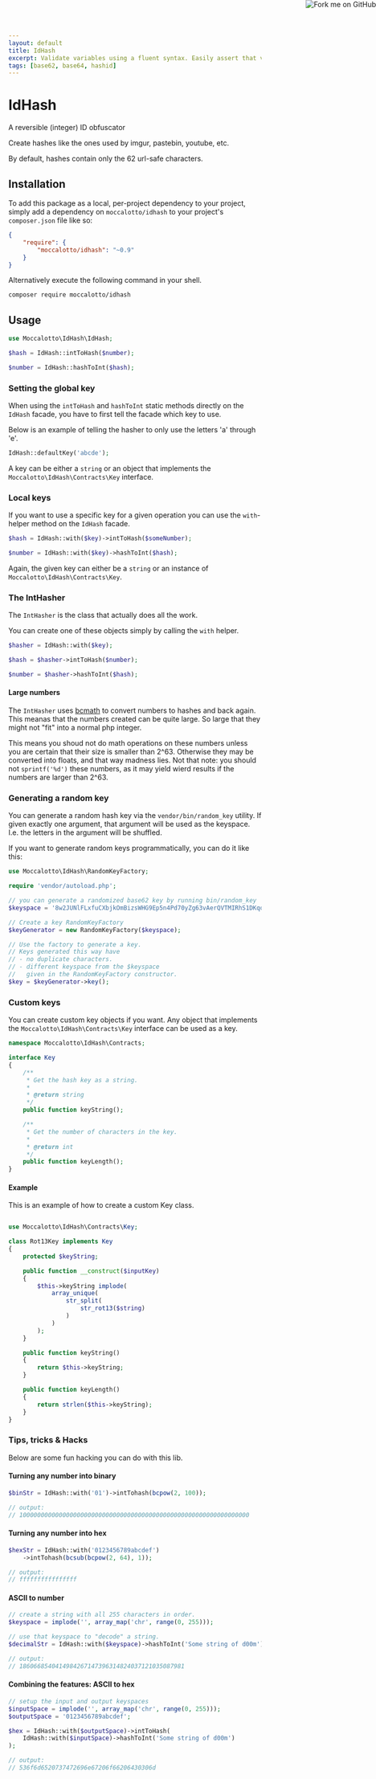 ```yaml
---
layout: default
title: IdHash
excerpt: Validate variables using a fluent syntax. Easily assert that variables pass certain critera. Re-use the same validators for many variables.
tags: [base62, base64, hashid]
---
```


<a href="https://github.com/moccalotto/idhash">
<img style="position: absolute; top: 0; right: 0; border: 0;" src="https://camo.githubusercontent.com/a6677b08c955af8400f44c6298f40e7d19cc5b2d/68747470733a2f2f73332e616d617a6f6e6177732e636f6d2f6769746875622f726962626f6e732f666f726b6d655f72696768745f677261795f3664366436642e706e67" alt="Fork me on GitHub" data-canonical-src="https://s3.amazonaws.com/github/ribbons/forkme_right_gray_6d6d6d.png">
</a>

# IdHash

A reversible (integer) ID obfuscator

Create hashes like the ones used by imgur, pastebin, youtube, etc.

By default, hashes contain only the 62 url-safe characters.

## Installation

To add this package as a local, per-project dependency to your project, simply add a dependency on
 `moccalotto/idhash` to your project's `composer.json` file like so:

```json
{
    "require": {
        "moccalotto/idhash": "~0.9"
    }
}
```

Alternatively execute the following command in your shell.

```bash
composer require moccalotto/idhash
```

## Usage

```php
use Moccalotto\IdHash\IdHash;

$hash = IdHash::intToHash($number);

$number = IdHash::hashToInt($hash);
```

### Setting the global key

When using the `intToHash` and `hashToInt` static methods directly on the `IdHash` facade,
you have to first tell the facade which key to use.

Below is an example of telling the hasher to only use the letters 'a' through 'e'.

```php
IdHash::defaultKey('abcde');
```

A key can be either a `string` or an object that implements the `Moccalotto\IdHash\Contracts\Key` interface.

### Local keys

If you want to use a specific key for a given operation you can use the `with`-helper method on the `IdHash` facade.

```php
$hash = IdHash::with($key)->intToHash($someNumber);

$number = IdHash::with($key)->hashToInt($hash);
```

Again, the given key can either be a `string` or an instance of `Moccalotto\IdHash\Contracts\Key`.

### The IntHasher

The `IntHasher` is the class that actually does all the work.

You can create one of these objects simply by calling the `with` helper.

```php
$hasher = IdHash::with($key);

$hash = $hasher->intToHash($number);

$number = $hasher->hashToInt($hash);
```


#### Large numbers

The `IntHasher` uses [bcmath](http://php.net/manual/book.bc.php) to convert numbers to hashes and back again.
This meanas that the numbers created can be quite large. So large that they might not "fit" into a normal php
integer.

This means you shoud not do math operations on these numbers unless you are certain that their size is smaller than 2^63.
Otherwise they may be converted into floats, and that way madness lies. Not that note: you should not `sprintf('%d')`
these numbers, as it may yield wierd results if the numbers are larger than 2^63.

### Generating a random key

You can generate a random hash key via the `vendor/bin/random_key` utility.
If given exactly one argument, that argument will be used as the keyspace.
I.e. the letters in the argument will be shuffled.

If you want to generate random keys programmatically, you can do it like this:

```php
use Moccalotto\IdHash\RandomKeyFactory;

require 'vendor/autoload.php';

// you can generate a randomized base62 key by running bin/random_key
$keyspace = '8w2JUNlFLxfuCXbjkOmBizsWHG9Ep5n4Pd70yZg63vAerQVTMIRhS1DKqocaYt';

// Create a key RandomKeyFactory
$keyGenerator = new RandomKeyFactory($keyspace);

// Use the factory to generate a key.
// Keys generated this way have
// - no duplicate characters.
// - different keyspace from the $keyspace
//   given in the RandomKeyFactory constructor.
$key = $keyGenerator->key();
```

### Custom keys

You can create custom key objects if you want. Any object that
implements the `Moccalotto\IdHash\Contracts\Key` interface
can be used as a key.

```php
namespace Moccalotto\IdHash\Contracts;

interface Key
{
    /**
     * Get the hash key as a string.
     *
     * @return string
     */
    public function keyString();

    /**
     * Get the number of characters in the key.
     *
     * @return int
     */
    public function keyLength();
}
```


#### Example

This is an example of how to create a custom Key class.

```php

use Moccalotto\IdHash\Contracts\Key;

class Rot13Key implements Key
{
    protected $keyString;

    public function __construct($inputKey)
    {
        $this->keyString implode(
            array_unique(
                str_split(
                    str_rot13($string)
                )
            )
        );
    }

    public function keyString()
    {
        return $this->keyString;
    }

    public function keyLength()
    {
        return strlen($this->keyString);
    }
}
```

### Tips, tricks & Hacks

Below are some fun hacking you can do with this lib.

#### Turning any number into binary

```php
$binStr = IdHash::with('01')->intTohash(bcpow(2, 100));

// output:
// 1000000000000000000000000000000000000000000000000000000000000000
```

#### Turning any number into hex

```php
$hexStr = IdHash::with('0123456789abcdef')
    ->intTohash(bcsub(bcpow(2, 64), 1));

// output:
// ffffffffffffffff
```

#### ASCII to number

```php
// create a string with all 255 characters in order.
$keyspace = implode('', array_map('chr', range(0, 255)));

// use that keyspace to "decode" a string.
$decimalStr = IdHash::with($keyspace)->hashToInt('Some string of d00m');

// output:
// 1860668540414984267147396314824037121035087981
```

#### Combining the features: ASCII to hex

```php
// setup the input and output keyspaces
$inputSpace = implode('', array_map('chr', range(0, 255)));
$outputSpace = '0123456789abcdef';

$hex = IdHash::with($outputSpace)->intToHash(
    IdHash::with($inputSpace)->hashToInt('Some string of d00m')
);

// output:
// 536f6d6520737472696e67206f66206430306d
```
